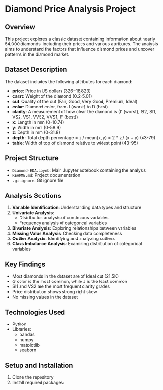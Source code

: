 # Diamond Price Analysis Project

## Overview
This project explores a classic dataset containing information about nearly 54,000 diamonds, including their prices and various attributes. The analysis aims to understand the factors that influence diamond prices and uncover patterns in the diamond market.

## Dataset Description
The dataset includes the following attributes for each diamond:
- **price**: Price in US dollars ($326-$18,823)
- **carat**: Weight of the diamond (0.2-5.01)
- **cut**: Quality of the cut (Fair, Good, Very Good, Premium, Ideal)
- **color**: Diamond color, from J (worst) to D (best)
- **clarity**: A measurement of how clear the diamond is (I1 (worst), SI2, SI1, VS2, VS1, VVS2, VVS1, IF (best))
- **x**: Length in mm (0-10.74)
- **y**: Width in mm (0-58.9)
- **z**: Depth in mm (0-31.8)
- **depth**: Total depth percentage = z / mean(x, y) = 2 * z / (x + y) (43-79)
- **table**: Width of top of diamond relative to widest point (43-95)

## Project Structure
- `Diamond-EDA.ipynb`: Main Jupyter notebook containing the analysis
- `README.md`: Project documentation
- `.gitignore`: Git ignore file

## Analysis Sections
1. **Variable Identification**: Understanding data types and structure
2. **Univariate Analysis**: 
   - Distribution analysis of continuous variables
   - Frequency analysis of categorical variables
3. **Bivariate Analysis**: Exploring relationships between variables
4. **Missing Value Analysis**: Checking data completeness
5. **Outlier Analysis**: Identifying and analyzing outliers
6. **Class Imbalance Analysis**: Examining distribution of categorical variables

## Key Findings
- Most diamonds in the dataset are of Ideal cut (21.5K)
- G color is the most common, while J is the least common
- SI1 and VS2 are the most frequent clarity grades
- Price distribution shows strong right skew
- No missing values in the dataset

## Technologies Used
- Python
- Libraries:
  - pandas
  - numpy
  - matplotlib
  - seaborn
 
## Setup and Installation
1. Clone the repository
2. Install required packages:
